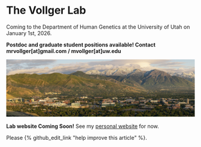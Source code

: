 # The Vollger Lab

Coming to the Department of Human Genetics at the University of Utah on January 1st, 2026.

**Postdoc and graduate student positions available! Contact mrvollger[at]gmail.com / mvollger[at]uw.edu**

![image](/assets/images/mountains.png)

**Lab website Coming Soon!** See my [personal website](https://mrvollger.github.io) for now.

Please {% github_edit_link "help improve this article" %}.
